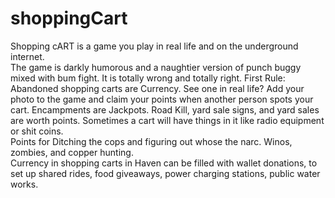 # shoppingCart

Shopping cART is a game you play in real life and on the underground internet.  
The game is darkly humorous and a naughtier version of punch buggy mixed with bum fight.  It is totally wrong and totally right.
First Rule: Abandoned shopping carts are Currency.  See one in real life?  Add your photo to the game and claim your points when another person spots your cart.
Encampments are Jackpots.  Road Kill, yard sale signs, and yard sales are worth points.  Sometimes a cart will have things in it like radio equipment or shit coins.  
Points for Ditching the cops and figuring out whose the narc.  Winos, zombies, and copper hunting.  
Currency in shopping carts in Haven can be filled with wallet donations, to set up shared rides, food giveaways, power charging stations, public water works.

